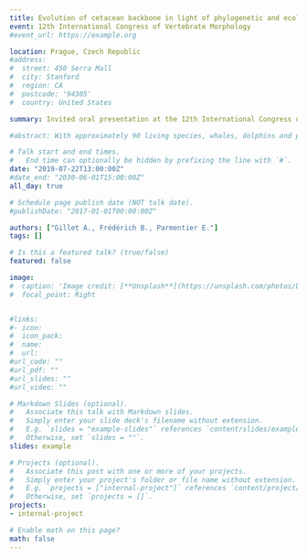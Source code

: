 ```yaml
---
title: Evolution of cetacean backbone in light of phylogenetic and ecological constraints
event: 12th International Congress of Vertebrate Morphology
#event_url: https://example.org

location: Prague, Czech Republic
#address:
#  street: 450 Serra Mall
#  city: Stanford
#  region: CA
#  postcode: '94305'
#  country: United States

summary: Invited oral presentation at the 12th International Congress of Vertebrate Morphology

#abstract: With approximately 90 living species, whales, dolphins and porpoises represent the most diverse clade of extant marine tetrapods. This high level of taxonomic diversity has been often related to ocean restructuring that resulted in an explosive radiation of oceanic dolphins within the past 10 Ma. However, this hypothesis does not entirely explain how organisms have faced environmental constraints suggesting other factors could also explain this burst of diversification. In marine taxa such as sharks and ichthyosaurs, morphological variations have been linked to several life-styles which have sustained their diversification in different adaptive zones. The aim of our study is to establish the relationship between the morphology of the axial skeleton of cetaceans, their ecology and their diversification. By combining the most extensive morphological dataset describing the axial skeleton of 73 cetacean species with cutting-edge phylogenetic comparative methods, we demonstrate that extant cetaceans have followed two distinct evolutionary pathways in relation to their ecology. Most oceanic species evolved towards an increased body size leading to gigantism in baleen whales. Interestingly, dolphins have evolved another way. While riverine and coastal species exhibit a small body size, lengthened vertebrae and a low vertebral count, small oceanic dolphins show an extremely high number of short vertebrae. We discuss how these modifications have operated as key innovations that contributed to the explosive radiation of dolphins. 

# Talk start and end times.
#   End time can optionally be hidden by prefixing the line with `#`.
date: "2019-07-22T13:00:00Z"
#date_end: "2030-06-01T15:00:00Z"
all_day: true

# Schedule page publish date (NOT talk date).
#publishDate: "2017-01-01T00:00:00Z"

authors: ["Gillet A., Frédérich B., Parmentier E."]
tags: []

# Is this a featured talk? (true/false)
featured: false

image:
#  caption: 'Image credit: [**Unsplash**](https://unsplash.com/photos/bzdhc5b3Bxs)'
#  focal_point: Right


#links:
#- icon:
#  icon_pack:
#  name:
#  url: 
#url_code: ""
#url_pdf: ""
#url_slides: ""
#url_video: ""

# Markdown Slides (optional).
#   Associate this talk with Markdown slides.
#   Simply enter your slide deck's filename without extension.
#   E.g. `slides = "example-slides"` references `content/slides/example-slides.md`.
#   Otherwise, set `slides = ""`.
slides: example

# Projects (optional).
#   Associate this post with one or more of your projects.
#   Simply enter your project's folder or file name without extension.
#   E.g. `projects = ["internal-project"]` references `content/project/deep-learning/index.md`.
#   Otherwise, set `projects = []`.
projects:
- internal-project

# Enable math on this page?
math: false
---
```

